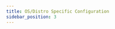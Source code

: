 ```yaml
---
title: OS/Distro Specific Configuration
sidebar_position: 3
---
```


<head>
  <link rel="canonical" href="https://main--longhornio-docusaurus.netlify.app/index"/>
</head>


